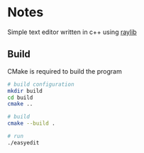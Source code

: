 # Notes
Simple text editor written in c++ using [raylib](https://github.com/raysan5/raylib)

## Build
CMake is required to build the program

```bash
# build configuration
mkdir build
cd build
cmake ..

# build
cmake --build .

# run
./easyedit
```
